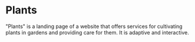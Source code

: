 # Plants

"Plants" is a landing page of a website that offers services for cultivating plants in gardens and providing care for them. It is adaptive and interactive.